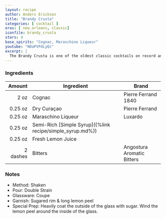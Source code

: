 ```yaml
---
layout: recipe
author: Anders Erickson
title: "Brandy Crusta"
categories: [ cocktail ]
eras: [ new_orleans, classic]
iconfile: brandy_crusta
stars: 4
base_spirits: "Cognac, Maraschino Liqueur"
youtube: "N0aPVPdLyQc"
excerpt: |
  The Brandy Crusta is one of the oldest classic cocktails on record and a liquid calling card of its hometown of New Orleans.
---
```


### Ingredients

|   Amount | Ingredient                                                | Brand                      |
| -------: | --------------------------------------------------------- | -------------------------- |
|     2 oz | Cognac                                                    | Pierre Ferrand 1840        |
|  0.25 oz | Dry Curaçao                                               | Pierre Ferrand             |
|  0.25 oz | Maraschino Liqueur                                        | Luxardo                    |
|  0.25 oz | Semi-Rich [Simple Syrup]({%link recipe/simple_syrup.md%}) |
|  0.25 oz | Fresh Lemon Juice                                         |
| 2 dashes | Bitters                                                   | Angostura Aromatic Bitters |

### Notes

- Method: Shaken
- Pour: Double Strain
- Glassware: Coupe
- Garnish: Sugared rim & long lemon peel
- Special Prep: Heavily coat the outside of the glass with sugar. Wind the lemon peel around the inside of the glass.
